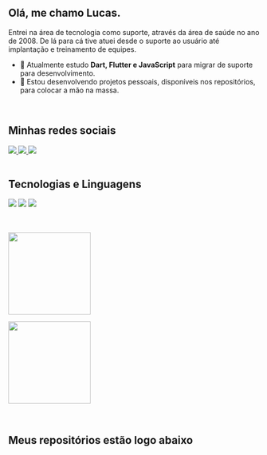 <h2> Olá, me chamo Lucas. </h2>
Entrei na área de tecnologia como suporte, através da área de saúde no ano de 2008. De lá para cá tive atuei desde o suporte ao usuário até implantação e treinamento de equipes.

- 🌱 Atualmente estudo **Dart, Flutter e JavaScript** para migrar de suporte para desenvolvimento.
- 🔭 Estou desenvolvendo projetos pessoais, disponíveis nos repositórios, para colocar a mão na massa.
<br>


<h2> Minhas redes sociais </h2>
<div>
    <a target='_blank' href="https://linkedin.com/in/lucaspachecoandrade">
        <img src="https://img.shields.io/badge/LinkedIn-0077B5?style=for-the-badge&logo=linkedin&logoColor=white">
    </a>
    <a target='_blank' href="https://instagram.com/luc45andrade">
        <img src="https://img.shields.io/badge/Instagram-E4405F?style=for-the-badge&logo=instagram&logoColor=white">
    </a>
    <a target='_blank' href="https://twitter.com/Luc45Andrade">
        <img src="https://img.shields.io/badge/Twitter-1DA1F2?style=for-the-badge&logo=twitter&logoColor=white">
    </a>
</div>
<br>


<h2> Tecnologias e Linguagens </h2>
<div>
    <img src = 'https://img.shields.io/badge/Visual_Studio_Code-0078D4?style=for-the-badge&logo=visual%20studio%20code&logoColor=white'>
    <img src = 'https://img.shields.io/badge/Flutter-02569B?style=for-the-badge&logo=flutter&logoColor=white'>
    <img src = 'https://img.shields.io/badge/Dart-0175C2?style=for-the-badge&logo=dart&logoColor=white'>
    
</div>
<br>
<br>

<!-- DARK -->
[<img height="165em" src="https://github-readme-stats.vercel.app/api/top-langs/?username=devlucasandrade&layout=compact&langs_count=7&theme=github_dark"/>](https://github.com/devlucasandrade#gh-dark-mode-only)

<!-- LIGHT -->
[<img height="165em" src="https://github-readme-stats.vercel.app/api/top-langs/?username=devlucasandrade&layout=compact&langs_count=7&theme=default"/>](https://github.com/devlucasandrade#gh-light-mode-only)

<br>


<h2> Meus repositórios estão logo abaixo </h2>

